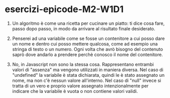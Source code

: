 # esercizi-epicode-M2-W1D1

1) Un algoritmo è come una ricetta per cucinare un piatto: ti dice cosa fare, passo dopo passo, in modo da arrivare al risultato finale desiderato.
2) Penserei ad una variabile come se fosse un contenitore a cui posso dare un nome e dentro cui posso mettere qualcosa, come ad esempio una stringa di testo o un numero. Ogni volta che avrò bisogno del contenuto saprò dove andarlo a prendere perchè conosco il nome del contenitore.

3) No, in Javascript non sono la stessa cosa. 
Rappresentano entrambi valori di "assenza" ma vengono utilizzati in maniera diversa.
Nel caso di "undefined" la variabile è stata dichiarata, quindi le è stato assegnato un nome, ma non c'è nessun valore all'interno.
Nel caso di "null" invece si tratta di un vero e proprio valore assegnato intenzionalmente per indicare che la variabile è vuota o non contiene valori validi.
